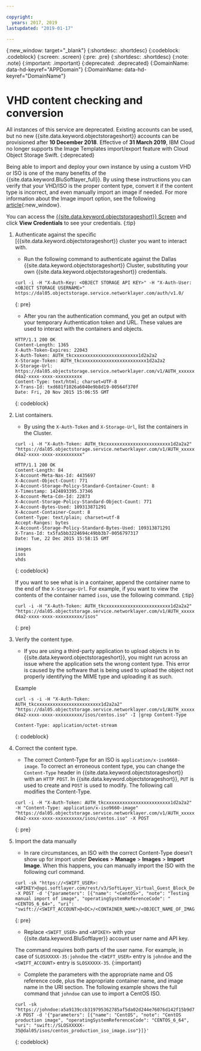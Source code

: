 ```yaml
---

copyright:
  years: 2017, 2019
lastupdated: "2019-01-17"

---
```

{:new_window: target="_blank"}
{:shortdesc: .shortdesc}
{:codeblock: .codeblock}
{:screen: .screen}
{:pre: .pre}
{:shortdesc: .shortdesc}
{:note: .note}
{:important: .important}
{:deprecated: .deprecated}
{:DomainName: data-hd-keyref="APPDomain"}
{:DomainName: data-hd-keyref="DomainName"}


# VHD content checking and conversion

All instances of this service are deprecated. Existing accounts can be used, but no new {{site.data.keyword.objectstorageshort}} accounts can be provisioned after **10 December 2018**. Effective of **31 March 2019**, IBM Cloud no longer supports the Image Templates import/export feature with Cloud Object Storage Swift.
{:deprecated}

Being able to import and deploy your own instance by using a custom VHD or ISO is one of the many benefits of the {{site.data.keyword.BluSoftlayer_full}}. By using these instructions you can verify that your VHD/ISO is the proper content type, convert it if the content type is incorrect, and even manually import an image if needed. For more information about the Image import option, see the following [article](https://{DomainName}/docs/infrastructure/image-templates/import-image.html){:new_window}.

You can access the [{{site.data.keyword.objectstorageshort}} Screen](interacting-in-portal.html) and click **View Credentials** to see your credentials.
{:tip}

1. Authenticate against the specific [{{site.data.keyword.objectstorageshort}} cluster you want to interact with.
   - Run the following command to authenticate against the Dallas {{site.data.keyword.objectstorageshort}} Cluster, substituting your own {{site.data.keyword.objectstorageshort}} credentials.

   ```
   curl -i -H "X-Auth-Key: <OBJECT STORAGE API KEY>" -H "X-Auth-User: <OBJECT STORAGE USERNAME>" https://dal05.objectstorage.service.networklayer.com/auth/v1.0/
   ```
   {: pre}

   - After you ran the authentication command, you get an output with your temporary Authentication token and URL. These values are used to interact with the containers and objects.

   ```
   HTTP/1.1 200 OK
   Content-Length: 1365
   X-Auth-Token-Expires: 22043
   X-Auth-Token: AUTH_tkcxxxxxxxxxxxxxxxxxxxxxxxx1d2a2a2
   X-Storage-Token: AUTH_tkcxxxxxxxxxxxxxxxxxxxxxxxx1d2a2a2
   X-Storage-Url: https://dal05.objectstorage.service.networklayer.com/v1/AUTH_xxxxxxxx-d4a2-xxxx-xxxx-xxxxxxxxxx
   Content-Type: text/html; charset=UTF-8
   X-Trans-Id: txd681f1026a6040e9b8d19-00564f370f
   Date: Fri, 20 Nov 2015 15:06:55 GMT
   ```
   {: codeblock}

2. List containers.
   - By using the `X-Auth-Token` and `X-Storage-Url`, list the containers in the Cluster.

   ```
   curl -i -H "X-Auth-Token: AUTH_tkcxxxxxxxxxxxxxxxxxxxxxxxx1d2a2a2" "https://dal05.objectstorage.service.networklayer.com/v1/AUTH_xxxxxxxx-d4a2-xxxx-xxxx-xxxxxxxxxx"

   HTTP/1.1 200 OK
   Content-Length: 84
   X-Account-Meta-Nas-Id: 4435697
   X-Account-Object-Count: 771
   X-Account-Storage-Policy-Standard-Container-Count: 8
   X-Timestamp: 1424893395.37346
   X-Account-Meta-Cdn-Id: 22873
   X-Account-Storage-Policy-Standard-Object-Count: 771
   X-Account-Bytes-Used: 109313871291
   X-Account-Container-Count: 8
   Content-Type: text/plain; charset=utf-8
   Accept-Ranges: bytes      
   X-Account-Storage-Policy-Standard-Bytes-Used: 109313871291
   X-Trans-Id: tx5fa5bb3224694c49bb3b7-0056797317
   Date: Tue, 22 Dec 2015 15:58:15 GMT

   images
   isos
   vhds    
   ```
   {: codeblock}

   If you want to see what is in a container, append the container name to the end of the `X-Storage-Url`. For example, if you want to view the contents of the container named `isos`, use the following command.
   {:tip}

   ```
   curl -i -H "X-Auth-Token: AUTH_tkcxxxxxxxxxxxxxxxxxxxxxxxx1d2a2a2" "https://dal05.objectstorage.service.networklayer.com/v1/AUTH_xxxxxxxx-d4a2-xxxx-xxxx-xxxxxxxxxx/isos"
   ```
   {: pre}

3. Verify the content type.
   - If you are using a third-party application to upload objects in to {{site.data.keyword.objectstorageshort}}, you might run across an issue where the application sets the wrong content type. This error is caused by the software that is being used to upload the object not properly identifying the MIME type and uploading it as such.

   Example
   ```
   curl -s -i -H "X-Auth-Token: AUTH_tkcxxxxxxxxxxxxxxxxxxxxxxxx1d2a2a2" "https://dal05.objectstorage.service.networklayer.com/v1/AUTH_xxxxxxxx-d4a2-xxxx-xxxx-xxxxxxxxxx/isos/centos.iso" -I |grep Content-Type

   Content-Type: application/octet-stream
   ```
   {: codeblock}

4. Correct the content type.
   - The correct Content-Type for an ISO is `application/x-iso9660-image`. To correct an erroneous content type, you can change the `Content-Type` header in {{site.data.keyword.objectstorageshort}} with an `HTTP POST`. In {{site.data.keyword.objectstorageshort}}, `PUT` is used to create and `POST` is used to modify. The following call modifies the Content-Type.

   ```
   curl -i -H "X-Auth-Token: AUTH_tkcxxxxxxxxxxxxxxxxxxxxxxxx1d2a2a2" -H "Content-Type: application/x-iso9660-image" "https://dal05.objectstorage.service.networklayer.com/v1/AUTH_xxxxxxxx-d4a2-xxxx-xxxx-xxxxxxxxxx/isos/centos.iso" -X POST
   ```
   {: pre}

5. Import the data manually
   - In rare circumstances, an ISO with the correct Content-Type doesn't show up for import under **Devices** > **Manage** > **Images** > **Import Image**. When this happens, you can manually import the ISO  with the following curl command.

   ```
   curl -sk "https://<SWIFT_USER>:<APIKEY>@api.softlayer.com/rest/v3/SoftLayer_Virtual_Guest_Block_Device_Template_Group/createFromExternalSource.json" -X POST -d '{"parameters": [{"name": "<CentOS>", "note": "Testing manual import of image", "operatingSystemReferenceCode": "<CENTOS_6_64>", "uri": "swift://<SWIFT_ACCOUNT>@<DC>/<CONTAINER_NAME>/<OBJECT_NAME_OF_IMAGE>"}]}'
   ```
   {: pre}

   - Replace `<SWIFT_USER>` and `<APIKEY>` with your {{site.data.keyword.BluSoftlayer}} account user name and API key.

   The command requires both parts of the user name. For example, in case of `SLOSXXXXX-35:johndoe` the `<SWIFT_USER>` entry is `johndoe` and the `<SWIFT_ACCOUNT>` entry is `SLOSXXXXX-35`.
   {:important}

   - Complete the parameters with the appropriate name and OS reference code, plus the appropriate container name, and image name in the URI section.
   The following example shows the full command that `johndoe` can use to import a CentOS ISO.

   ```
   curl -sk "https://johndoe:a5a9139ccb319795362785af5da02d244e76076d142f15b9d7bb95671b83XXXX@api.softlayer.com/rest/v3/SoftLayer_Virtual_Guest_Block_Device_Template_Group/createFromExternalSource.json" -X POST -d '{"parameters": [{"name": "CentOS", "note": "CentOS production image", "operatingSystemReferenceCode": "CENTOS_6_64", "uri": "swift://SLOSXXXXX-35@dal05/isos/centos_production_iso_image.iso"}]}'
   ```
   {: codeblock}
